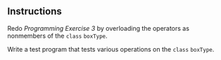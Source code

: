 ## Instructions ##

Redo *Programming Exercise 3* by overloading the operators as nonmembers of the `class` `boxType`.

Write a test program that tests various operations on the `class` `boxType`.